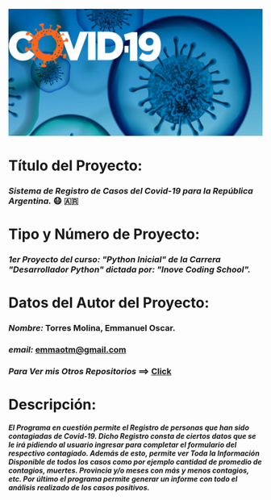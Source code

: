 ![Logo del Proyecto](logo_covid-19.jpg)

# **Título del Proyecto:** 
 ### *Sistema de Registro de Casos del Covid-19 para la República Argentina.* :mask: :argentina:
 
# **Tipo y Número de Proyecto:**
 ### *1er Proyecto del curso: "Python Inicial" de la Carrera "Desarrollador Python" dictada por: "Inove Coding School".*
 
# **Datos del Autor del Proyecto:**
 ### ***Nombre:*** Torres Molina, Emmanuel Oscar.
 ### ***email:*** emmaotm@gmail.com
 ### ***Para Ver mis Otros Repositorios*** ==> [Click](https://github.com/eotorresmolina?tab=repositories)

# **Descripción:**
 #### *El Programa en cuestión permite el Registro de personas que han sido contagiadas de Covid-19. Dicho Registro consta de ciertos datos que se le irá pidiendo al usuario ingresar para completar el formulario del respectivo contagiado. Además de esto, permite ver Toda la Información Disponible de todos los casos como por ejemplo cantidad de promedio de contagios, muertes. Provincia y/o meses con más y menos contagios, etc. Por último el programa permite generar un informe con todo el análisis realizado de los casos positivos.*
